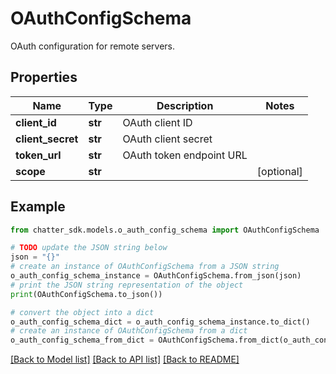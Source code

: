 # OAuthConfigSchema

OAuth configuration for remote servers.

## Properties

Name | Type | Description | Notes
------------ | ------------- | ------------- | -------------
**client_id** | **str** | OAuth client ID | 
**client_secret** | **str** | OAuth client secret | 
**token_url** | **str** | OAuth token endpoint URL | 
**scope** | **str** |  | [optional] 

## Example

```python
from chatter_sdk.models.o_auth_config_schema import OAuthConfigSchema

# TODO update the JSON string below
json = "{}"
# create an instance of OAuthConfigSchema from a JSON string
o_auth_config_schema_instance = OAuthConfigSchema.from_json(json)
# print the JSON string representation of the object
print(OAuthConfigSchema.to_json())

# convert the object into a dict
o_auth_config_schema_dict = o_auth_config_schema_instance.to_dict()
# create an instance of OAuthConfigSchema from a dict
o_auth_config_schema_from_dict = OAuthConfigSchema.from_dict(o_auth_config_schema_dict)
```
[[Back to Model list]](../README.md#documentation-for-models) [[Back to API list]](../README.md#documentation-for-api-endpoints) [[Back to README]](../README.md)



